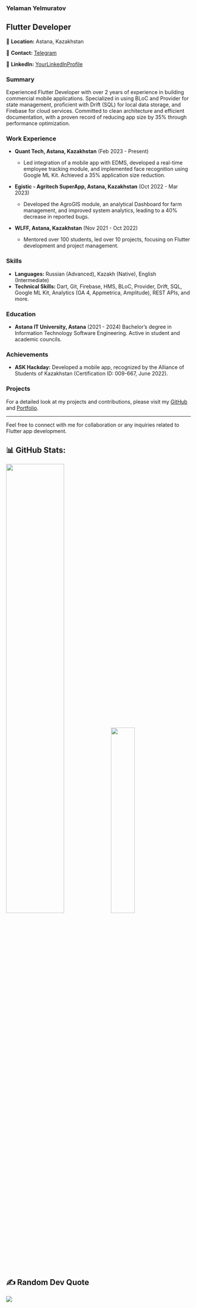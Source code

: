 ### Yelaman Yelmuratov

## Flutter Developer

📍 **Location:** Astana, Kazakhstan

📱 **Contact:** [Telegram](YourTelegramLinkHere)

🔗 **LinkedIn:** [YourLinkedInProfile](YourLinkedInLinkHere)

### Summary
Experienced Flutter Developer with over 2 years of experience in building commercial mobile applications. Specialized in using BLoC and Provider for state management, proficient with Drift (SQL) for local data storage, and Firebase for cloud services. Committed to clean architecture and efficient documentation, with a proven record of reducing app size by 35% through performance optimization.

### Work Experience

- **Quant Tech, Astana, Kazakhstan** (Feb 2023 - Present)
  - Led integration of a mobile app with EDMS, developed a real-time employee tracking module, and implemented face recognition using Google ML Kit. Achieved a 35% application size reduction.

- **Egistic - Agritech SuperApp, Astana, Kazakhstan** (Oct 2022 - Mar 2023)
  - Developed the AgroGIS module, an analytical Dashboard for farm management, and improved system analytics, leading to a 40% decrease in reported bugs.

- **WLFF, Astana, Kazakhstan** (Nov 2021 - Oct 2022)
  - Mentored over 100 students, led over 10 projects, focusing on Flutter development and project management.

### Skills

- **Languages:** Russian (Advanced), Kazakh (Native), English (Intermediate)
- **Technical Skills:** Dart, Git, Firebase, HMS, BLoC, Provider, Drift, SQL, Google ML Kit, Analytics (GA 4, Appmetrica, Amplitude), REST APIs, and more.

### Education

- **Astana IT University, Astana** (2021 - 2024)
  Bachelor’s degree in Information Technology Software Engineering. Active in student and academic councils.

### Achievements

- **ASK Hackday:** Developed a mobile app, recognized by the Alliance of Students of Kazakhstan (Certification ID: 009-667, June 2022).

### Projects

For a detailed look at my projects and contributions, please visit my [GitHub](YourGitHubLinkHere) and [Portfolio](YourPortfolioLinkHere).

---

Feel free to connect with me for collaboration or any inquiries related to Flutter app development.


## 📊 GitHub Stats:
<p>
  <img width="56%" src="https://github-readme-stats.vercel.app/api?username=K1yoshiSho&theme=city_lights&count_private=true&hide_border=true&hide_title=true&show_icons=true" />
  <img width="36%" src="https://github-readme-stats.vercel.app/api/top-langs/?username=K1yoshiSho&layout=compact&langs_count=6&hide=sass,makefile,shell,mustache&hide_border=true&theme=city_lights" />
</p> 

## ✍️ Random Dev Quote
![](https://quotes-github-readme.vercel.app/api?type=horizontal&theme=light)


<!--
**K1yoshiSho/K1yoshiSho** is a ✨ _special_ ✨ repository because its `README.md` (this file) appears on your GitHub profile.

Here are some ideas to get you started:

- 🔭 I’m currently working on ...
- 🌱 I’m currently learning ...
- 👯 I’m looking to collaborate on ...
- 🤔 I’m looking for help with ...
- 💬 Ask me about ...
- 📫 How to reach me: ...
- 😄 Pronouns: ...
- ⚡ Fun fact: ...
-->
